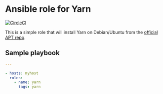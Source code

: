 # Ansible role for Yarn

[![CircleCI](https://circleci.com/gh/angristan/ansible-yarn.svg?style=svg)](https://circleci.com/gh/angristan/ansible-yarn)

This is a simple role that will install Yarn on Debian/Ubuntu from the [official APT repo](https://yarnpkg.com/en/docs/install#debian-stable).

## Sample playbook

```yaml
---

- hosts: myhost
  roles:
    - name: yarn
      tags: yarn
```
